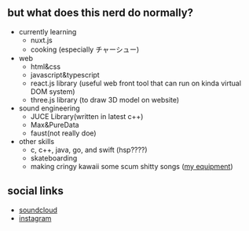 ## but what does this nerd do normally?
- currently learning
  - nuxt.js
  - cooking (especially チャーシュー)
- web
  - html&css
  - javascript&typescript
  - react.js library (useful web front tool that can run on kinda virtual DOM system)
  - three.js library (to draw 3D model on website)
- sound engineering
  - JUCE Library(written in latest c++)
  - Max&PureData
  - faust(not really doe)
- other skills
  - c, c++, java, go, and swift (hsp????)
  - skateboarding
  - making cringy kawaii some scum shitty songs ([my equipment](https://equipboard.com/cat_does_cat?src=twitter))

## social links

- [soundcloud](https://soundcloud.com/jumanjixxx)
- [instagram](https://www.instagram.com/ryomeow/)
